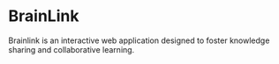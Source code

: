 # BrainLink
Brainlink is an interactive web application designed to foster knowledge sharing and collaborative learning. 
